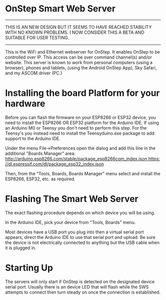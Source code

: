 # OnStep Smart Web Server

***
THIS IS AN NEW DESIGN BUT IT SEEMS TO HAVE REACHED STABILITY WITH NO KNOWN PROBLEMS.  I NOW CONSIDER THIS A BETA AND SUITABLE FOR USER TESTING.
***

This is the WiFi and Ethernet webserver for OnStep.
It enables OnStep to be controlled over IP. This access can be over command channel(s) and/or website.
This server is known to work from personal computers (using a browser), phones and tablets,
(using the Android OnStep App), Sky Safari, and my ASCOM driver (PC.)

# Installing the board Platform for your hardware
Before you can flash the firmware on your ESP8266 or ESP32 device, you need to install the ESP8266 OR ESP32
platform for the Arduino IDE.  If using an Arduino M0 or Teensy you don't need to perform this step.  For the
Teensy's you instead need to install the Teensyduino.exe package to add support to the Arduino IDE.

Under the menu File->Preferences open the dialog and add this line in the additional "Boards Manager" area:
  http://arduino.esp8266.com/stable/package_esp8266com_index.json,https://dl.espressif.com/dl/package_esp32_index.json


Then, from the "Tools, Boards, Boards Manager" menu select and install the ESP8266, ESP32, etc. as required.  

# Flashing The Smart Web Server
The exact flashing procedure depends on which device you will be using.

In the Arduino IDE, pick your device from "Tools, Boards" menu.

Most devices have a USB port you plug into then a virtual serial port appears, direct the Arduino IDE to use that serial port and upload.  Be sure the device is not electrically connected to anything but the USB cable when it is plugged in.

# Starting Up
The servers will only start if OnStep is detected on the designated device serial port.  Usually there is an device LED that will flash while the SWS attempts to connect then turn steady on once the connection is established.

